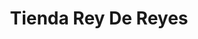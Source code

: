 ---
title: "Tienda Rey De Reyes"
url: /zona-19-ciudad-de-guatemala/tienda-rey-de-reyes/
shop: quiosco
---